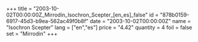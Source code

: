 +++
title = "2003-10-02T00:00:00Z_Mirrodin_Isochron_Scepter_[en_es]_false"
id = "878b0159-6917-45d3-b9ea-562ac49f0b8f"
date = "2003-10-02T00:00:00Z"
name = "Isochron Scepter"
lang = ["en","es"]
price = "4.42"
quantity = 4
foil = false
set = "Mirrodin"
+++
